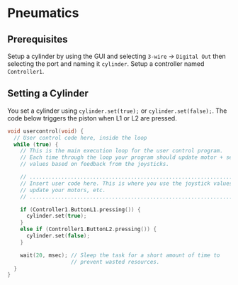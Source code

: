 # Pneumatics 

## Prerequisites
Setup a cylinder by using the GUI and selecting `3-wire` -> `Digital Out` then selecting the port and naming it `cylinder`.  Setup a controller named `Controller1`. 

## Setting a Cylinder
You set a cylinder using `cylinder.set(true);` or `cylinder.set(false);`.  The code below triggers the piston when L1 or L2 are pressed.  
```cpp
void usercontrol(void) {
  // User control code here, inside the loop
  while (true) {
    // This is the main execution loop for the user control program.
    // Each time through the loop your program should update motor + servo
    // values based on feedback from the joysticks.

    // ........................................................................
    // Insert user code here. This is where you use the joystick values to
    // update your motors, etc.
    // ........................................................................

    if (Controller1.ButtonL1.pressing()) {
      cylinder.set(true);
    }
    else if (Controller1.ButtonL2.pressing()) {
      cylinder.set(false);
    }

    wait(20, msec); // Sleep the task for a short amount of time to
                    // prevent wasted resources.
  }
}
```